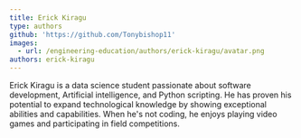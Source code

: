 ```yaml
---
title: Erick Kiragu
type: authors
github: 'https://github.com/Tonybishop11'
images:
  - url: /engineering-education/authors/erick-kiragu/avatar.png
authors: erick-kiragu
---
```

Erick Kiragu is a data science student passionate about software development, Artificial intelligence, and Python scripting. He has proven his potential to expand technological knowledge by showing exceptional abilities and capabilities. When he's not coding, he enjoys playing video games and participating in field competitions.
